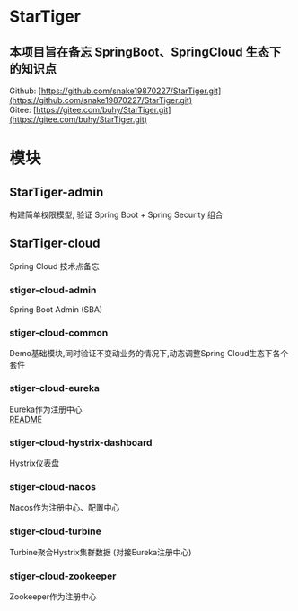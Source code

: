 # StarTiger
## 本项目旨在备忘 SpringBoot、SpringCloud 生态下的知识点

Github: [https://github.com/snake19870227/StarTiger.git](https://github.com/snake19870227/StarTiger.git)  
Gitee: [https://gitee.com/buhy/StarTiger.git](https://gitee.com/buhy/StarTiger.git)  

# 模块
## StarTiger-admin
构建简单权限模型, 验证 Spring Boot + Spring Security 组合  

## StarTiger-cloud
Spring Cloud 技术点备忘
### stiger-cloud-admin
Spring Boot Admin (SBA) 
### stiger-cloud-common
Demo基础模块,同时验证不变动业务的情况下,动态调整Spring Cloud生态下各个套件  
### stiger-cloud-eureka
Eureka作为注册中心  
[README](https://github.com/snake19870227/StarTiger/blob/master/StarTiger-cloud/stiger-cloud-eureka/README.md)
### stiger-cloud-hystrix-dashboard
Hystrix仪表盘
### stiger-cloud-nacos
Nacos作为注册中心、配置中心
### stiger-cloud-turbine
Turbine聚合Hystrix集群数据  (对接Eureka注册中心)
### stiger-cloud-zookeeper
Zookeeper作为注册中心